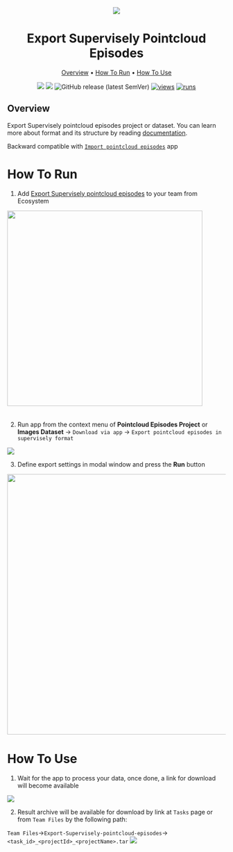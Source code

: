 <div align="center" markdown>
<img src="https://i.imgur.com/WiQ86yv.png">

# Export Supervisely Pointcloud Episodes

<p align="center">
  <a href="#Overview">Overview</a> •
  <a href="#How-To-Run">How To Run</a> •
  <a href="#How-To-Use">How To Use</a>
</p>



[![](https://img.shields.io/badge/supervisely-ecosystem-brightgreen)](https://ecosystem.supervise.ly/apps/export-pointcloud-episode)
[![](https://img.shields.io/badge/slack-chat-green.svg?logo=slack)](https://supervise.ly/slack)
![GitHub release (latest SemVer)](https://img.shields.io/github/v/release/supervisely-ecosystem/export-pointcloud-episode)
[![views](https://app.supervise.ly/img/badges/views/supervisely-ecosystem/export-pointcloud-episode)](https://supervise.ly)
[![runs](https://app.supervise.ly/img/badges/runs/supervisely-ecosystem/export-pointcloud-episode)](https://supervise.ly)

</div>

## Overview

Export Supervisely pointcloud episodes project or dataset. You can learn more about format and its structure by reading [documentation](https://docs.supervise.ly/data-organization/00_ann_format_navi/07_supervisely_format_pointcloud_episode).

Backward compatible with [`Import pointcloud episodes`](https://ecosystem.supervise.ly/apps/import-pointcloud-episode) app

# How To Run 

1. Add [Export Supervisely pointcloud episodes](https://ecosystem.supervise.ly/apps/export-pointcloud-episode) to your team from Ecosystem

<img data-key="sly-module-link" data-module-slug="supervisely-ecosystem/export-pointcloud-episode" src="https://i.imgur.com/cnXCPVx.png" width="450px" style='padding-bottom: 20px'/>  

2. Run app from the context menu of **Pointcloud Episodes Project** or **Images Dataset** -> `Download via app` -> `Export pointcloud episodes in supervisely format`

<img src="https://i.imgur.com/CG9HEZB.png"/>

3. Define export settings in modal window and press the **Run** button

<div align="center" markdown>
<img src="https://i.imgur.com/BqrVe4N.png" width="600"/>
</div>

# How To Use 

1. Wait for the app to process your data, once done, a link for download will become available
<img src="https://i.imgur.com/RhQkXAe.png"/>

2. Result archive will be available for download by link at `Tasks` page or from `Team Files` by the following path:

`Team Files`->`Export-Supervisely-pointcloud-episodes`->`<task_id>_<projectId>_<projectName>.tar`
<img src="https://i.imgur.com/0VlxQYv.png"/>
